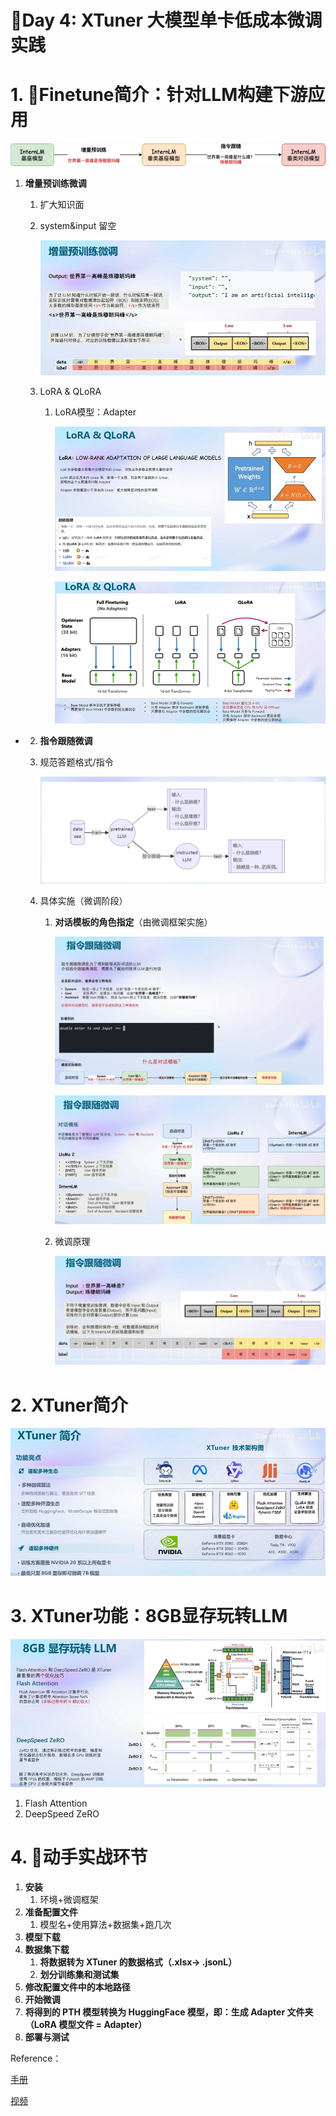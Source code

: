 # 🌟Day 4: XTuner 大模型单卡低成本微调实践

# 1. 🌟Finetune简介：针对LLM构建下游应用

![Untitled](../figs/d4/Untitled.png)

1. **增量预训练微调**
    1. 扩大知识面
    2. system&input 留空
        
        ![Untitled](../figs/d4/Untitled%201.png)
        
    3. LoRA & QLoRA
        1. LoRA模型：Adapter
            
            ![Untitled](../figs/d4/Untitled%202.png)
            
            ![Untitled](../figs/d4/Untitled%203.png)
            
- 2.  **指令跟随微调**
    1. 规范答题格式/指令
        
        ![Untitled](../figs/d4/Untitled%204.png)
        
    2. 具体实施（微调阶段）
        1. **对话模板的角色指定**（由微调框架实施）
            
            ![Untitled](../figs/d4/Untitled%205.png)
            
            ![Untitled](../figs/d4/Untitled%206.png)
            
        2. 微调原理
            
            ![Untitled](../figs/d4/Untitled%207.png)
            

# 2. XTuner简介

![Untitled](../figs/d4/Untitled%208.png)

# 3. XTuner功能：8GB显存玩转LLM

![Untitled](../figs/d4/Untitled%209.png)

1. Flash Attention
2. DeepSpeed ZeRO

# 4. 🌟动手实战环节

1. **安装**
    1. 环境+微调框架
2. **准备配置文件**
    1. 模型名+使用算法+数据集+跑几次
3. **模型下载**
4. **数据集下载**
    1. **将数据转为 XTuner 的数据格式（.xlsx→ .jsonL）**
    2. **划分训练集和测试集**
5. **修改配置文件中的本地路径**
6. **开始微调**
7. **将得到的 PTH 模型转换为 HuggingFace 模型，即：生成 Adapter 文件夹（LoRA 模型文件 = Adapter）**
8. **部署与测试**

Reference：

[手册](https://github.com/InternLM/tutorial/blob/main/xtuner/README.md)

[视频](https://www.bilibili.com/video/BV1yK4y1B75J)
